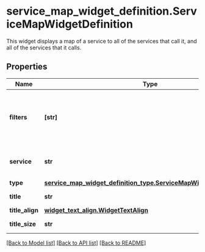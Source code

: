 # service_map_widget_definition.ServiceMapWidgetDefinition

This widget displays a map of a service to all of the services that call it, and all of the services that it calls.
## Properties
Name | Type | Description | Notes
------------ | ------------- | ------------- | -------------
**filters** | **[str]** | Your environment and primary tag (or * if enabled for your account). | 
**service** | **str** | The ID of the service you want to map. | 
**type** | [**service_map_widget_definition_type.ServiceMapWidgetDefinitionType**](ServiceMapWidgetDefinitionType.md) |  | 
**title** | **str** | The title of your widget. | [optional] 
**title_align** | [**widget_text_align.WidgetTextAlign**](WidgetTextAlign.md) |  | [optional] 
**title_size** | **str** | Size of the title. | [optional] 

[[Back to Model list]](../README.md#documentation-for-models) [[Back to API list]](../README.md#documentation-for-api-endpoints) [[Back to README]](../README.md)


